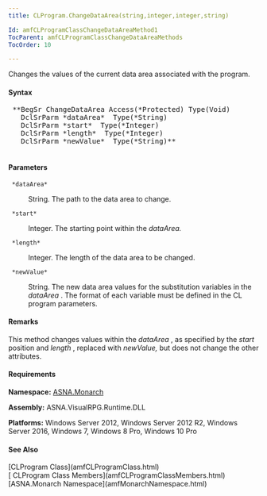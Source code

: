 ```yaml
---
title: CLProgram.ChangeDataArea(string,integer,integer,string)

Id: amfCLProgramClassChangeDataAreaMethod1
TocParent: amfCLProgramClassChangeDataAreaMethods
TocOrder: 10

---
```


Changes the values of the current data area associated with the program.

#### Syntax
<pre class="syntax"> **BegSr ChangeDataArea Access(*Protected) Type(Void)
   DclSrParm *dataArea*  Type(*String)
   DclSrParm *start*  Type(*Integer)
   DclSrParm *length*  Type(*Integer)
   DclSrParm *newValue*  Type(*String)** 
      </pre>

#### Parameters
<dl>
        <dt>
          <code> *dataArea* </code>
        </dt>
        <dd>

String. The path to the data area to change.
</dd>
        <dt>
          <code> *start* </code>
        </dt>
        <dd>

Integer. The starting point within the *dataArea.* 
</dd>
        <dt>
          <code> *length* </code>
        </dt>
        <dd>

Integer. The length of the data area to be changed.
</dd>
        <dt>
          <code> *newValue* </code>
        </dt>
        <dd>

String. The new data area values for the substitution variables in the *dataArea* . The format of each variable must be defined in the CL program parameters.
</dd>
</dl>

#### Remarks
This method changes values within the *dataArea* , as specified by the *start* position and *length* , replaced with *newValue,* but does not change the other attributes.
<!-- start -->

#### Requirements
**Namespace:** [ASNA.Monarch](amfMonarchNamespace.html)

**Assembly:** ASNA.VisualRPG.Runtime.DLL 

**Platforms:** Windows Server 2012, Windows Server 2012 R2, Windows Server 2016, Windows 7, Windows 8 Pro, Windows 10 Pro
<!-- end -->

#### See Also
<dl><dt>
        [CLProgram
        Class](amfCLProgramClass.html)
        <br clear="none" />
        [
        CLProgram Class Members](amfCLProgramClassMembers.html)
        <br clear="none" />
        [ASNA.Monarch
        Namespace](amfMonarchNamespace.html)
      </dt></dl>

